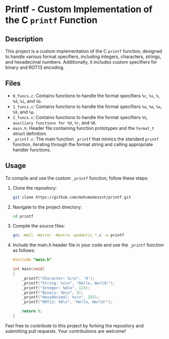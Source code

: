 # Printf - Custom Implementation of the C `printf` Function

## Description
This project is a custom implementation of the C `printf` function, designed to handle various format specifiers, including integers, characters, strings, and hexadecimal numbers. Additionally, it includes custom specifiers for binary and ROT13 encoding.

## Files

- `0_funcs.c`: Contains functions to handle the format specifiers `%c`, `%s`, `%`, `%d`, `%i`, and `%b`.
- `1_funcs.c`: Contains functions to handle the format specifiers `%u`, `%o`, `%x`, `%X`, and `%p`.
- `2_funcs.c`: Contains functions to handle the format specifiers `%S`, `auxiliary functions for %X`, `%r`, and `%R`.
- `main.h`: Header file containing function prototypes and the `format_t` struct definition.
- `_printf.c`: The main function `_printf` that mimics the standard `printf` function, iterating through the format string and calling appropriate handler functions.

## Usage
To compile and use the custom `_printf` function, follow these steps:

1. Clone the repository:
   ```bash
   git clone https://github.com/mohvmedezzvt/printf.git
   ```

2. Navigate to the project directory:
   ```bash
   cd printf
   ```

3. Compile the source files:
   ```bash
   gcc -Wall -Werror -Wextra -pedantic *.c -o printf
   ```

4. Include the main.h header file in your code and use the `_printf` function as follows:
   ```c
   #include "main.h"

   int main(void)
   {
       _printf("Character: %c\n", 'H');
       _printf("String: %s\n", "Hello, World!");
       _printf("Integer: %d\n", 123);
       _printf("Binary: %b\n", 5);
       _printf("Hexadecimal: %x\n", 255);
       _printf("ROT13: %R\n", "Hello, World!");

       return 0;
   }
   ```

Feel free to contribute to this project by forking the repository and submitting pull requests. Your contributions are welcome!
